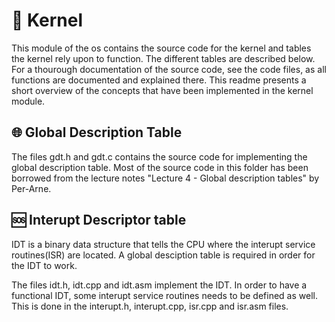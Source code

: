 # 🧠 Kernel
This module of the os contains the source code for the kernel and tables the kernel rely upon
to function. The different tables are described below. For a thourough documentation of the 
source code, see the code files, as all functions are documented and explained there. This
readme presents a short overview of the concepts that have been implemented in the kernel module.


## 🌐 Global Description Table
The files gdt.h and gdt.c contains the source code for implementing the global description table.
Most of the source code in this folder has been borrowed from the lecture notes "Lecture 4 - Global description tables" by Per-Arne.


## 🆘 Interupt Descriptor table
IDT is a binary data structure that tells the CPU where the interupt service routines(ISR) are located. A global desciption table is required in order for the IDT to work.
<!-- source: https://wiki.osdev.org/Interrupt_Descriptor_Table -->

The files idt.h, idt.cpp and idt.asm implement the IDT. In order to have a functional IDT, some 
interupt service routines needs to be defined as well. This is done in the interupt.h, interupt.cpp, isr.cpp and isr.asm files.
